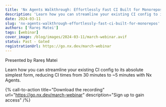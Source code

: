 ```yaml
---
title: 'Nx Agents Walkthrough: Effortlessly Fast CI Built for Monorepos'
description: 'Learn how you can streamline your existing CI config to its absolute simplest form, reducing CI times from 30 minutes to ~5 minutes with Nx Agents. '
date: 2024-03-11
slug: 'nx-agents-walkthrough-effortlessly-fast-ci-built-for-monorepos'
authors: ['Rareș Matei']
tags: [webinar]
cover_image: /blog/images/2024-03-11/march-webinar.avif
status: Past - Gated
registrationUrl: https://go.nx.dev/march-webinar
---
```


Presented by Rareș Matei

Learn how you can streamline your existing CI config to its absolute simplest form, reducing CI times from 30 minutes to ~5 minutes with Nx Agents.

{% call-to-action title="Download the recording" url="https://go.nx.dev/march-webinar" description="Sign up to gain access" /%}
